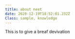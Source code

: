 ```yaml
---
title: about neet
date: 2020-12-19T18:52:01.232Z
Class: sample, knowledge
---
```

This is to give a breaf devivation